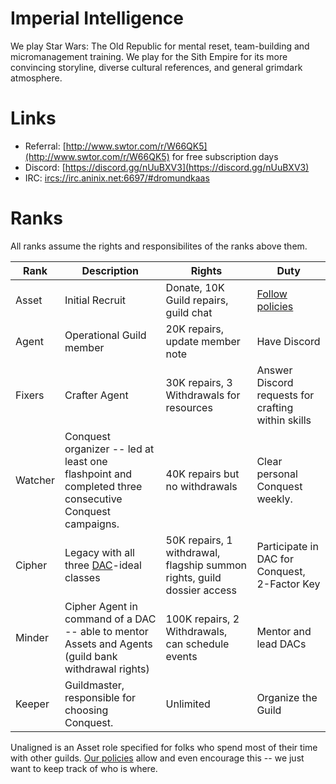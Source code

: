 # Imperial Intelligence

We play Star Wars: The Old Republic for mental reset, team-building and micromanagement training. We play for the Sith Empire for its more convincing storyline, diverse cultural references, and general grimdark atmosphere.

# Links
* Referral: [http://www.swtor.com/r/W66QK5](http://www.swtor.com/r/W66QK5) for free subscription days
* Discord: [https://discord.gg/nUuBXV3](https://discord.gg/nUuBXV3)
* IRC: [ircs://irc.aninix.net:6697/#dromundkaas](ircs://irc.aninix.net:6697/#dromundkaas)

# Ranks
All ranks assume the rights and responsibilites of the ranks above them.

| Rank | Description | Rights | Duty |
|---|---|---|---|
| Asset | Initial Recruit | Donate, 10K Guild repairs, guild chat | [Follow policies](./Policies.md) |
| Agent | Operational Guild member | 20K repairs, update member note | Have Discord |
| Fixers | Crafter Agent | 30K repairs, 3 Withdrawals for resources | Answer Discord requests for crafting within skills |
| Watcher | Conquest organizer -- led at least one flashpoint and completed three consecutive Conquest campaigns. | 40K repairs but no withdrawals | Clear personal Conquest weekly. |
| Cipher | Legacy with all three [DAC](./Guides.md)-ideal classes | 50K repairs, 1 withdrawal, flagship summon rights, guild dossier access | Participate in DAC for Conquest, 2-Factor Key |
| Minder | Cipher Agent in command of a DAC -- able to mentor Assets and Agents (guild bank withdrawal rights) | 100K repairs, 2 Withdrawals, can schedule events | Mentor and lead DACs |
| Keeper | Guildmaster, responsible for choosing Conquest. | Unlimited | Organize the Guild |

Unaligned is an Asset role specified for folks who spend most of their time with other guilds. [Our policies](./Policies.md) allow and even encourage this -- we just want to keep track of who is where.
